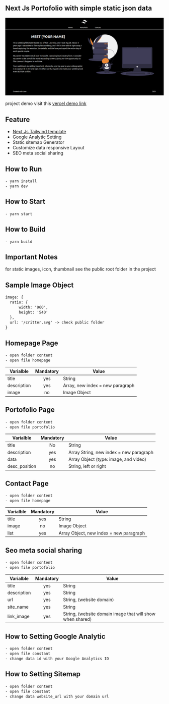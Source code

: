 ## Next Js Portofolio with simple static json data

![next portofolio template image](https://raw.githubusercontent.com/erickow/next-portofolio-template/master/public/next-portofolio-starter.png "next portofolio template image")

project demo visit this [vercel demo link](https://next-portofolio-template.vercel.app/)

## Feature
 - [Next Js Tailwind template](https://github.com/taylorbryant/next-starter-tailwind)
 - Google Analytic Setting
 - Static sitemap Generator
 - Customize data responsive Layout
 - SEO meta social sharing 
 
 ## How to Run
 ```
 - yarn install
 - yarn dev
 ```

  ## How to Start
 ```
 - yarn start
 ```

 ## How to Build
 ```
 - yarn build
 ```

## Important Notes
for static images, icon, thumbnail see the public root folder in the project

## Sample Image Object
```
image: {
  ratio: {
      width: '960',
      height: '540'
  },
  url: '/critter.svg' -> check public folder
}
```

 ## Homepage Page
   ```
 - open folder content
 - open file homepage
 ```
| Varialble      | Mandatory | Value | 
| ----------- |:----:| ----------- |
| title      |yes| String       |
| description   |yes| Array, new index = new paragraph        |
| image   |no| Image Object        |

 ## Portofolio Page
  ```
 - open folder content
 - open file portofolio
 ```

| Varialble      | Mandatory | Value | 
| ----------- |:----:| ----------- |
| title      |No| String       |
| description   |yes| Array String, new index = new paragraph        |
| data   |yes| Array Object (type: image, and video)        |
| desc_position   |no| String, left or right        |

 ## Contact Page
   ```
 - open folder content
 - open file homepage
 ```

| Varialble      | Mandatory | Value | 
| ----------- |:----:| ----------- |
| title      |yes| String       |
| image   |no| Image Object        |
| list   |yes| Array Object, new index = new paragraph        |

 ## Seo meta social sharing
  ```
 - open folder content
 - open file portofolio
 ```

| Varialble      | Mandatory | Value | 
| ----------- |:----:| ----------- |
| title      |yes| String       |
| description   |yes| String        |
| url   |yes| String, (website domain)        |
| site_name   |yes| String       |
| link_image   |yes| String, (website domain image that will show when shared)        |

 ## How to Setting Google Analytic
 ```
 - open folder content
 - open file constant
 - change data id with your Google Analytics ID
 ```

  ## How to Setting Sitemap
 ```
 - open folder content
 - open file constant
 - change data website_url with your domain url
 ```
